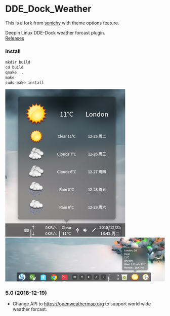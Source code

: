 # DDE_Dock_Weather

This is a fork from [sonichy](https://github.com/sonichy/WEATHER_DDE_DOCK) with theme options feature. 

Deepin Linux DDE-Dock weather forcast plugin.  
[Releases](../../releases/)  


### install

```
mkdir build
cd build
qmake ..
make
sudo make install
```


![alt](preview.png)  
![alt](FashionMode.png)  
### 5.0 (2018-12-19)
* Change API to https://openweathermap.org to support world wide weather forcast.

